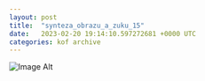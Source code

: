 ```yaml
---
layout:	post
title:	"synteza_obrazu_a_zuku_15"
date:	2023-02-20 19:14:10.597272681 +0000 UTC
categories:	kof archive
---
```


![Image Alt](https://k0f.github.io/assets/synteza_obrazu_a_zuku_15.png)
